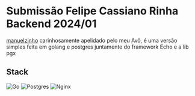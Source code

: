 # Submissão Felipe Cassiano Rinha Backend 2024/01
[manuelzinho](https://github.com/FelipeMCassiano/manuelzinho-rinha-backend-2024) carinhosamente apelidado pelo meu Avô, é uma versão simples feita em golang e postgres juntamente do framework Echo e a lib pgx

## Stack
![Go](https://img.shields.io/badge/go-%2300ADD8.svg?style=for-the-badge&logo=go&logoColor=white)
![Postgres](https://img.shields.io/badge/postgres-%23316192.svg?style=for-the-badge&logo=postgresql&logoColor=white)
![Nginx](https://img.shields.io/badge/nginx-%23009639.svg?style=for-the-badge&logo=nginx&logoColor=white)

